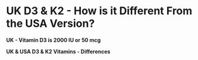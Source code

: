 # UK D3 & K2 - How is it Different From the USA Version?

**UK - Vitamin D3 is 2000 IU or 50 mcg**

**UK & USA D3 & K2 Vitamins - Differences**